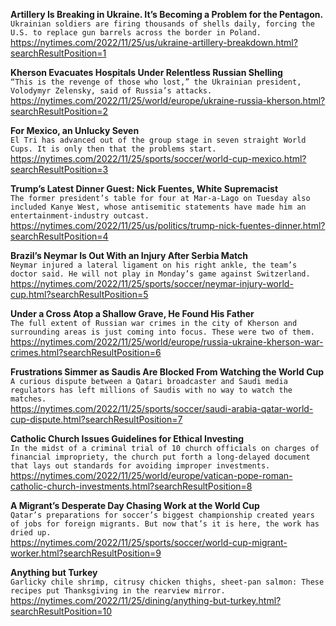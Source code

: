 **Artillery Is Breaking in Ukraine. It’s Becoming a Problem for the Pentagon.**\
`Ukrainian soldiers are firing thousands of shells daily, forcing the U.S. to replace gun barrels across the border in Poland.`\
https://nytimes.com/2022/11/25/us/ukraine-artillery-breakdown.html?searchResultPosition=1

**Kherson Evacuates Hospitals Under Relentless Russian Shelling**\
`“This is the revenge of those who lost,” the Ukrainian president, Volodymyr Zelensky, said of Russia’s attacks.`\
https://nytimes.com/2022/11/25/world/europe/ukraine-russia-kherson.html?searchResultPosition=2

**For Mexico, an Unlucky Seven**\
`El Tri has advanced out of the group stage in seven straight World Cups. It is only then that the problems start.`\
https://nytimes.com/2022/11/25/sports/soccer/world-cup-mexico.html?searchResultPosition=3

**Trump’s Latest Dinner Guest: Nick Fuentes, White Supremacist**\
`The former president’s table for four at Mar-a-Lago on Tuesday also included Kanye West, whose antisemitic statements have made him an entertainment-industry outcast.`\
https://nytimes.com/2022/11/25/us/politics/trump-nick-fuentes-dinner.html?searchResultPosition=4

**Brazil’s Neymar Is Out With an Injury After Serbia Match**\
`Neymar injured a lateral ligament on his right ankle, the team’s doctor said. He will not play in Monday’s game against Switzerland.`\
https://nytimes.com/2022/11/25/sports/soccer/neymar-injury-world-cup.html?searchResultPosition=5

**Under a Cross Atop a Shallow Grave, He Found His Father**\
`The full extent of Russian war crimes in the city of Kherson and surrounding areas is just coming into focus. These were two of them.`\
https://nytimes.com/2022/11/25/world/europe/russia-ukraine-kherson-war-crimes.html?searchResultPosition=6

**Frustrations Simmer as Saudis Are Blocked From Watching the World Cup**\
`A curious dispute between a Qatari broadcaster and Saudi media regulators has left millions of Saudis with no way to watch the matches.`\
https://nytimes.com/2022/11/25/sports/soccer/saudi-arabia-qatar-world-cup-dispute.html?searchResultPosition=7

**Catholic Church Issues Guidelines for Ethical Investing**\
`In the midst of a criminal trial of 10 church officials on charges of financial impropriety, the church put forth a long-delayed document that lays out standards for avoiding improper investments.`\
https://nytimes.com/2022/11/25/world/europe/vatican-pope-roman-catholic-church-investments.html?searchResultPosition=8

**A Migrant’s Desperate Day Chasing Work at the World Cup**\
`Qatar’s preparations for soccer’s biggest championship created years of jobs for foreign migrants. But now that’s it is here, the work has dried up.`\
https://nytimes.com/2022/11/25/sports/soccer/world-cup-migrant-worker.html?searchResultPosition=9

**Anything but Turkey**\
`Garlicky chile shrimp, citrusy chicken thighs, sheet-pan salmon: These recipes put Thanksgiving in the rearview mirror.`\
https://nytimes.com/2022/11/25/dining/anything-but-turkey.html?searchResultPosition=10

